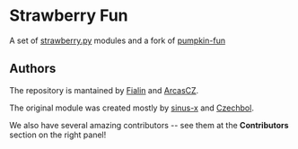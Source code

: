# Strawberry Fun

A set of [strawberry.py](https://github.com/strawberry-py) modules and a fork of [pumpkin-fun](https://github.com/pumpkin-py/pumpkin-fun)

## Authors

The repository is mantained by [Fialin](https://github.com/j-fiala) and [ArcasCZ](https://github.com/ArcasCZ).

The original module was created mostly by [sinus-x](https://github.com/sinus-x) and [Czechbol](https://github.com/Czechbol).

We also have several amazing contributors -- see them at the **Contributors** section on the right panel!
